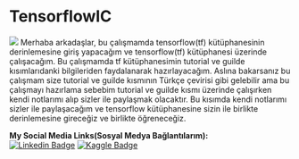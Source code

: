 # TensorflowIC
![](https://media.licdn.com/dms/image/D5612AQGz_l-aYY_nlg/article-cover_image-shrink_600_2000/0/1706850719554?e=2147483647&v=beta&t=Od2KprJTiEW8EueZt69qRl5b7CX3181M3WRB0HlGN0M)
Merhaba arkadaşlar, bu çalışmamda tensorflow(tf) kütüphanesinin derinlemesine giriş yapacağım ve tensorflow(tf) kütüphanesi üzerinde çalışacağım. Bu çalışmamda tf kütüphanesimin tutorial ve guilde kısımlarıdanki bilgileriden faydalanarak hazırlayacağım. Aslına bakarsanız 
bu çalışmam size tutorial ve guilde kısmının Türkçe çevirisi gibi gelebilir ama bu çalışmayı hazırlama sebebim tutorial ve guilde kısmı üzerinde çalışırken kendi notlarımı alıp sizler ile paylaşmak olacaktır. Bu kısımda kendi notlarımı sizler ile paylaşacağım ve tensorflow 
kütüphanesine sizin ile birlikte derinlemesine gireceğiz ve birlikte öğreneceğiz.

**My Social Media Links(Sosyal Medya Bağlantılarım):**<br>
[![Linkedin Badge](https://img.shields.io/badge/LinkedIn-0077B5?style=for-the-badge&logo=linkedin&logoColor=white)](https://www.linkedin.com/in/ihsancenkiz/)
[![Kaggle Badge](https://img.shields.io/badge/Kaggle-20BEFF?style=for-the-badge&logo=Kaggle&logoColor=white)](https://www.kaggle.com/ihsncnkz)
